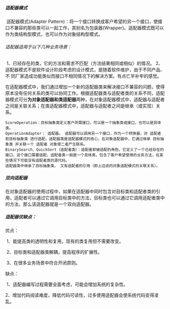 ##### 适配器模式

​	适配器模式(Adapter Pattern)：将一个接口转换成客户希望的另一个接口，使接口不兼容的那些类可以一起工作，其别名为包装器(Wrapper)。适配器模式既可以作为类结构型模式，也可以作为对象结构型模式。

###### ​适配器适用于以下几种业务场景：

​	1、已经存在的类，它的方法和需求不匹配（方法结果相同或相似）的情况。
​	2、适配器模式不是软件设计阶段考虑的设计模式，是随着软件维护，由于不同产品、不
同厂家造成功能类似而接口不相同情况下的解决方案。有点亡羊补牢的感觉。

​	在适配器模式中，我们通过增加一个新的适配器类来解决接口不兼容的问题，使得原本没有任何关系的类可以协同工作。根据适配器类与适配者类的关系不同，适配器模式可分**为对象适配器和类适配器**两种，在对象适配器模式中，适配器与适配者之间是关联关系；在类适配器模式中，适配器与适配者之间是继承（或实现）关系。



```
ScoreOperation：目标抽象类定义客户所需接口，可以是一个抽象类或接口，也可以是具体类。
OperationAdapter： 适配器。 适配器可以调用另一个接口，作为一个转换器，对 适配者和目标抽象类 进行适配，适配器类是适配器模式的核心，在对象适配器中，它通过继承 目标抽象类 并关联一个 适配者 对象使二者产生联系。 
BinarySearch、QuickSort（适配者类）：适配者即被适配的角色，它定义了一个已经存在的接口，这个接口需要适配，适配者类一般是一个具体类，包含了客户希望使用的业务方法，在某些情况下可能没有适配者类的源代码。
适配器类中继承了目标抽象类， 又有适配者的引用（即上边说的对象适配模式的关联关系）。
```

##### 双向适配器

​	在对象适配器的使用过程中，如果在适配器中同时包含对目标类和适配者类的引用，适配者可以通过它调用目标类中的方法，目标类也可以通过它调用适配者类中的方法，那么该适配器就是一个双向适配器。



##### 适配器优缺点：

优点：

​	1、能提高类的透明性和复用，现有的类复用但不需要改变。

​	2、目标类和适配器类解耦，提高程序的扩展性。

​	3、在很多业务场景中符合开闭原则。

缺点：

​	1、适配器编写过程需要全面考虑，可能会增加系统的复杂性。

​	2、增加代码阅读难度，降低代码可读性，过多使用适配器会使系统代码变得凌乱。	